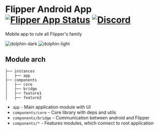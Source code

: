 # Flipper Android App [![Flipper App Status](https://github.com/flipperdevices/Flipper-Android-App/actions/workflows/internal.yml/badge.svg)](https://github.com/Flipper-Zero/Flipper-Android-App/releases) [![Discord](https://img.shields.io/discord/740930220399525928.svg?label=&logo=discord&logoColor=ffffff&color=7389D8&labelColor=6A7EC2)](http://flipperzero.one/discord)

Mobile app to rule all Flipper's family

![dolphin-dark](https://user-images.githubusercontent.com/5871715/163869541-33904d20-7684-4891-abf9-be0a0c1afe71.png#gh-dark-mode-only)
![dolphin-light](https://user-images.githubusercontent.com/5871715/163869555-fe5b029d-c4bd-4a29-92b7-fc9c79505106.png#gh-light-mode-only)


## Module arch

```
├── instances
│   ├── app
├── components
│   ├── core
│   ├── bridge
│   ├── feature1
│   ├── feature2
```

- `app` - Main application module with UI
- `components/core` - Core library with deps and utils
- `components/bridge` - Communication between android and Flipper
- `components/*` - Features modules, which connect to root application
